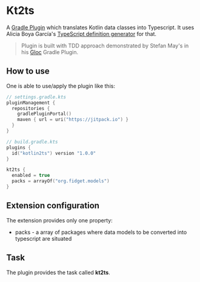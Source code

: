 # Kt2ts
A [Gradle Plugin](https://docs.gradle.org/current/userguide/custom_plugins.html) which translates Kotlin data classes into Typescript. It uses Alicia Boya García's [TypeScript definition generator](https://github.com/ntrrgc/ts-generator) for that.

> Plugin is built with TDD approach demonstrated by Stefan May's in his [Gloc](https://github.com/StefMa/Gloc) Gradle Plugin.

## How to use
One is able to use/apply the plugin like this:
```kotlin
// settings.gradle.kts
pluginManagement {
  repositories {
    gradlePluginPortal()
    maven { url = uri("https://jitpack.io") }
  }
}

// build.gradle.kts
plugins {
  id("kotlin2ts") version "1.0.0"
}

kt2ts {
  enabled = true
  packs = arrayOf("org.fidget.models")
}
```

## Extension configuration
The extension provides only one property:
* packs - a array of packages where data models to be converted into typescript are situated

## Task
The plugin provides the task called **kt2ts**.